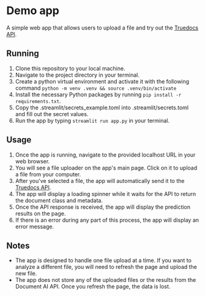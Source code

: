 # Demo app

A simple web app that allows users to upload a file and try out the [Truedocs API](https://api.truedocs.mx/docs).

## Running

1. Clone this repository to your local machine.
1. Navigate to the project directory in your terminal.
1. Create a python virtual environment and activate it with the following command `python -m venv .venv && source .venv/bin/activate`
1. Install the necessary Python packages by running `pip install -r requirements.txt`.
1. Copy the .streamlit/secrets_example.toml into .streamlit/secrets.toml and fill out the secret values.
1. Run the app by typing `streamlit run app.py` in your terminal.

## Usage

1. Once the app is running, navigate to the provided localhost URL in your web browser.
1. You will see a file uploader on the app's main page. Click on it to upload a file from your computer.
1. After you've selected a file, the app will automatically send it to the [Truedocs API](https://api.truedocs.mx/docs).
1. The app will display a loading spinner while it waits for the API to return the document class and metadata.
1. Once the API response is received, the app will display the prediction results on the page.
1. If there is an error during any part of this process, the app will display an error message.

## Notes

- The app is designed to handle one file upload at a time. If you want to analyze a different file, you will need to refresh the page and upload the new file.
- The app does not store any of the uploaded files or the results from the Document AI API. Once you refresh the page, the data is lost.
